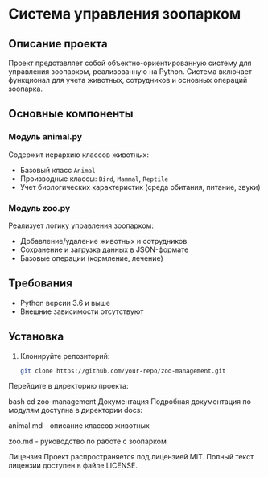 # Система управления зоопарком

## Описание проекта
Проект представляет собой объектно-ориентированную систему для управления зоопарком, реализованную на Python. Система включает функционал для учета животных, сотрудников и основных операций зоопарка.

## Основные компоненты

### Модуль animal.py
Содержит иерархию классов животных:
- Базовый класс `Animal`
- Производные классы: `Bird`, `Mammal`, `Reptile`
- Учет биологических характеристик (среда обитания, питание, звуки)

### Модуль zoo.py
Реализует логику управления зоопарком:
- Добавление/удаление животных и сотрудников
- Сохранение и загрузка данных в JSON-формате
- Базовые операции (кормление, лечение)

## Требования
- Python версии 3.6 и выше
- Внешние зависимости отсутствуют

## Установка
1. Клонируйте репозиторий:
   ```bash
   git clone https://github.com/your-repo/zoo-management.git
Перейдите в директорию проекта:

bash
cd zoo-management
Документация
Подробная документация по модулям доступна в директории docs:

animal.md - описание классов животных

zoo.md - руководство по работе с зоопарком

Лицензия
Проект распространяется под лицензией MIT. Полный текст лицензии доступен в файле LICENSE.
